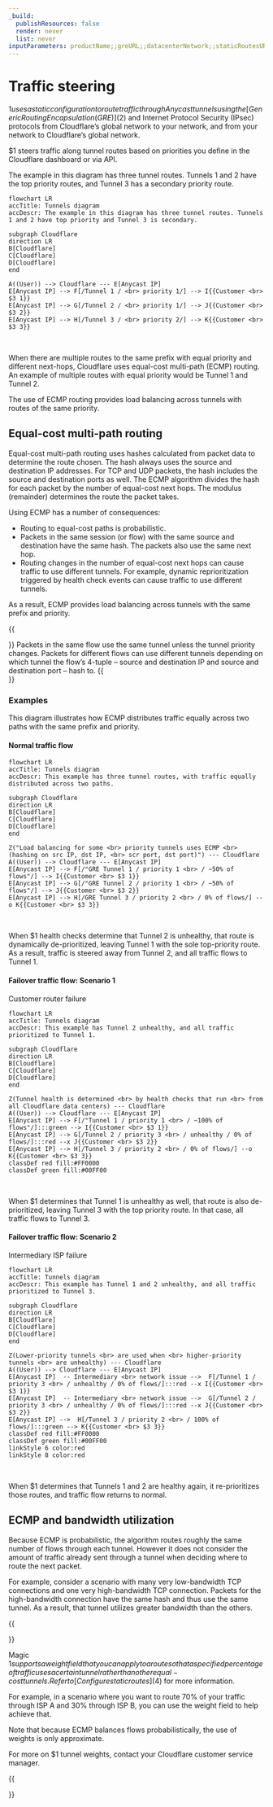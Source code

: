 ```yaml
---
_build:
  publishResources: false
  render: never
  list: never
inputParameters: productName;;greURL;;datacenterNetwork;;staticRoutesURL
---
```


# Traffic steering

$1 uses a static configuration to route traffic through Anycast tunnels using the [Generic Routing Encapsulation (GRE)]($2) and Internet Protocol Security (IPsec) protocols from Cloudflare’s global network to your network, and from your network to Cloudflare’s global network.

$1 steers traffic along tunnel routes based on priorities you define in the Cloudflare dashboard or via API.

The example in this diagram has three tunnel routes. Tunnels 1 and 2 have the top priority routes, and Tunnel 3 has a secondary priority route.

```mermaid
flowchart LR
accTitle: Tunnels diagram
accDescr: The example in this diagram has three tunnel routes. Tunnels 1 and 2 have top priority and Tunnel 3 is secondary.

subgraph Cloudflare
direction LR
B[Cloudflare]
C[Cloudflare]
D[Cloudflare]
end

A((User)) --> Cloudflare --- E[Anycast IP]
E[Anycast IP] --> F[/Tunnel 1 / <br> priority 1/] --> I{{Customer <br> $3 1}}
E[Anycast IP] --> G[/Tunnel 2 / <br> priority 1/] --> J{{Customer <br> $3 2}}
E[Anycast IP] --> H[/Tunnel 3 / <br> priority 2/] --> K{{Customer <br> $3 3}}
```
<br />

When there are multiple routes to the same prefix with equal priority and different next-hops, Cloudflare uses equal-cost multi-path (ECMP) routing. An example of multiple routes with equal priority would be Tunnel 1 and Tunnel 2.

The use of ECMP routing provides load balancing across tunnels with routes of the same priority.

## Equal-cost multi-path routing

Equal-cost multi-path routing uses hashes calculated from packet data to determine the route chosen. The hash always uses the source and destination IP addresses. For TCP and UDP packets, the hash includes the source and destination ports as well. The ECMP algorithm divides the hash for each packet by the number of equal-cost next hops. The modulus (remainder) determines the route the packet takes.

Using ECMP has a number of consequences:
- Routing to equal-cost paths is probabilistic.
- Packets in the same session (or flow) with the same source and destination have the same hash. The packets also use the same next hop.
- Routing changes in the number of equal-cost next hops can cause traffic to use different tunnels. For example, dynamic reprioritization triggered by health check events can cause traffic to use different tunnels.

As a result, ECMP provides load balancing across tunnels with the same prefix and priority.

{{<Aside type="note" header="Note:">}}
Packets in the same flow use the same tunnel unless the tunnel priority changes. Packets for different flows can use different tunnels depending on which tunnel the flow’s 4-tuple – source and destination IP and source and destination port – hash to.
{{</Aside>}}

### Examples

This diagram illustrates how ECMP distributes traffic equally across two paths with the same prefix and priority.

#### Normal traffic flow

```mermaid
flowchart LR
accTitle: Tunnels diagram
accDescr: This example has three tunnel routes, with traffic equally distributed across two paths.

subgraph Cloudflare
direction LR
B[Cloudflare]
C[Cloudflare]
D[Cloudflare]
end

Z("Load balancing for some <br> priority tunnels uses ECMP <br> (hashing on src IP, dst IP, <br> scr port, dst port)") --- Cloudflare
A((User)) --> Cloudflare --- E[Anycast IP]
E[Anycast IP] --> F[/"GRE Tunnel 1 / priority 1 <br> / ~50% of flows"/] --> I{{Customer <br> $3 1}}
E[Anycast IP] --> G[/"GRE Tunnel 2 / priority 1 <br> / ~50% of flows"/] --> J{{Customer <br> $3 2}}
E[Anycast IP] --> H[/GRE Tunnel 3 / priority 2 <br> / 0% of flows/] --o K{{Customer <br> $3 3}}
```
<br />

When $1 health checks determine that Tunnel 2 is unhealthy, that route is dynamically de-prioritized, leaving Tunnel 1 with the sole top-priority route. As a result, traffic is steered away from Tunnel 2, and all traffic flows to Tunnel 1.

####  Failover traffic flow: Scenario 1

Customer router failure

```mermaid
flowchart LR
accTitle: Tunnels diagram
accDescr: This example has Tunnel 2 unhealthy, and all traffic prioritized to Tunnel 1.

subgraph Cloudflare
direction LR
B[Cloudflare]
C[Cloudflare]
D[Cloudflare]
end

Z(Tunnel health is determined <br> by health checks that run <br> from all Cloudflare data centers) --- Cloudflare
A((User)) --> Cloudflare --- E[Anycast IP]
E[Anycast IP] --> F[/"Tunnel 1 / priority 1 <br> / ~100% of flows"/]:::green --> I{{Customer <br> $3 1}}
E[Anycast IP] --> G[/Tunnel 2 / priority 3 <br> / unhealthy / 0% of flows/]:::red --x J{{Customer <br> $3 2}}
E[Anycast IP] --> H[/Tunnel 3 / priority 2 <br> / 0% of flows/] --o K{{Customer <br> $3 3}}
classDef red fill:#FF0000
classDef green fill:#00FF00
```
<br />

When $1 determines that Tunnel 1 is unhealthy as well, that route is also de-prioritized, leaving Tunnel 3 with the top priority route. In that case, all traffic flows to Tunnel 3.

####  Failover traffic flow: Scenario 2

Intermediary ISP failure

```mermaid
flowchart LR
accTitle: Tunnels diagram
accDescr: This example has Tunnel 1 and 2 unhealthy, and all traffic prioritized to Tunnel 3.

subgraph Cloudflare
direction LR
B[Cloudflare]
C[Cloudflare]
D[Cloudflare]
end

Z(Lower-priority tunnels <br> are used when <br> higher-priority tunnels <br> are unhealthy) --- Cloudflare
A((User)) --> Cloudflare --- E[Anycast IP]
E[Anycast IP]  -- Intermediary <br> network issue -->  F[/Tunnel 1 / priority 3 <br> / unhealthy / 0% of flows/]:::red --x I{{Customer <br> $3 1}}
E[Anycast IP]  -- Intermediary <br> network issue -->  G[/Tunnel 2 / priority 3 <br> / unhealthy / 0% of flows/]:::red --x J{{Customer <br> $3 2}}
E[Anycast IP] -->  H[/Tunnel 3 / priority 2 <br> / 100% of flows/]:::green --> K{{Customer <br> $3 3}}
classDef red fill:#FF0000
classDef green fill:#00FF00
linkStyle 6 color:red
linkStyle 8 color:red
```
<br />

When $1 determines that Tunnels 1 and 2 are healthy again, it re-prioritizes those routes, and traffic flow returns to normal.

## ECMP and bandwidth utilization

Because ECMP is probabilistic, the algorithm routes roughly the same number of flows through each tunnel. However it does not consider the amount of traffic already sent through a tunnel when deciding where to route the next packet.

For example, consider a scenario with many very low-bandwidth TCP connections and one very high-bandwidth TCP connection. Packets for the high-bandwidth connection have the same hash and thus use the same tunnel. As a result, that tunnel utilizes greater bandwidth than the others.

{{<Aside type="note" header="Note">}}

Magic $1 supports a weight field that you can apply to a route so that a specified percentage of traffic uses a certain tunnel rather than other equal-cost tunnels. Refer to [Configure static routes]($4) for more information.

For example, in a scenario where you want to route 70% of your traffic through ISP A and 30% through ISP B, you can use the weight field to help achieve that.

Note that because ECMP balances flows probabilistically, the use of weights is only approximate.

For more on $1 tunnel weights, contact your Cloudflare customer service manager.

{{</Aside>}}
